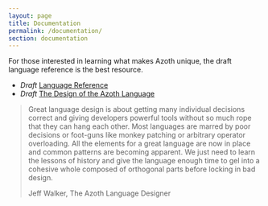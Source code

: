 ```yaml
---
layout: page
title: Documentation
permalink: /documentation/
section: documentation
---
```


 For those interested in learning what makes Azoth unique, the draft language reference is the best resource.

* *Draft* [Language Reference](https://github.com/azoth-lang/azoth.language.reference/blob/master/src/book.md)
* *Draft* [The Design of the Azoth Language](https://github.com/azoth-lang/azoth.language.design/blob/main/book.md)

<blockquote class="blockquote"><p>Great language design is about getting many
individual decisions correct and giving developers powerful tools without so
much rope that they can hang each other. Most languages are marred by poor
decisions or foot-guns like monkey patching or arbitrary operator overloading.
All the elements for a great language are now in place and common patterns are
becoming apparent. We just need to learn the lessons of history and give the
language enough time to gel into a cohesive whole composed of orthogonal parts
before locking in bad design.</p>
<footer class="blockquote-footer">Jeff Walker, The Azoth Language Designer</footer>
</blockquote>
